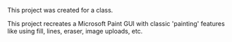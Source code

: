This project was created for a class. 

This project recreates a Microsoft Paint GUI with classic 'painting' features like using fill, lines, eraser, image uploads, etc. 
